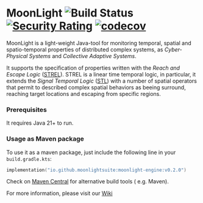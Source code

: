 # MoonLight ![Build Status](https://github.com/MoonLightSuite/MoonLight/actions/workflows/build.yml/badge.svg) [![Security Rating](https://sonarcloud.io/api/project_badges/measure?project=MoonLightSuite_MoonLight&metric=security_rating)](https://sonarcloud.io/summary/new_code?id=MoonLightSuite_MoonLight) [![codecov](https://codecov.io/gh/MoonLightSuite/MoonLight/branch/master/graph/badge.svg)](https://codecov.io/gh/MoonLightSuite/MoonLight)

MoonLight is a light-weight Java-tool for monitoring temporal, spatial and spatio-temporal properties of distributed complex systems, as *Cyber-Physical Systems* and *Collective Adaptive Systems*.

It supports the specification of properties written with the *Reach and Escape Logic* ([STREL](https://dl.acm.org/citation.cfm?id=3127050)). STREL is a linear time temporal logic, in particular, it extends the *Signal Temporal Logic*
 ([STL](https://link.springer.com/chapter/10.1007/978-3-642-15297-9_9)) with a number of spatial operators that permit to described complex spatial behaviors as beeing surround, reaching  target locations and escaping from specific regions. 
<!-- The monitoring procedure is done with respect a single spatio-temporal trajecotry. Given a spatial configuration, a trajectory and a property the tool returns a spatio-temporal signal that describes the satisfaction of the property in each location and at each time.
The tool supports two type of semantics (satisfaction), the Boolean and the quantitative semantics.
Choosing the Boolean semantics the tool returns a Boolean satisfaction signal, that tells at each time in each location if the trajectory satisfies or not the property, choosing instead the Quantitative semantics the tool returns a real-value signal that corresponds to the value of satisfaction of the property.
-->

### Prerequisites
It requires Java 21+ to run.

### Usage as Maven package

To use it as a maven package, just include the following line in your `build.gradle.kts`:

```kts
implementation("io.github.moonlightsuite:moonlight-engine:v0.2.0")
```

Check on [Maven Central](https://central.sonatype.com/artifact/io.github.moonlightsuite/moonlight-engine/) for alternative build tools (
e.g. Maven).

For more information, please visit our [Wiki](https://github.com/MoonLightSuite/MoonLight/wiki) 
